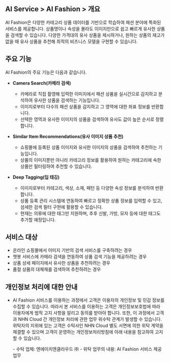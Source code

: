 ## AI Service > AI Fashion > 개요

AI Fashion은 다양한 카테고리 상품 데이터를 기반으로 학습하여 패션 분야에 특화된 서비스를 제공합니다.
상품명이나 속성을 몰라도 이미지만으로 쉽고 빠르게 유사한 상품을 검색할 수 있습니다.
다양한 가격대의 유사 상품을 제시하거나, 원하는 상품의 재고가 없을 때 유사 상품을 추천해 최적의 비즈니스 모델을 구현할 수 있습니다.

## 주요 기능

AI Fashion의 주요 기능은 다음과 같습니다.

* **Camera Search(카메라 검색)**
    * 카메라로 직접 촬영해 입력한 이미지에서 패션 상품을 실시간으로 감지하고 분석하여 유사한 상품을 검색하는 기능입니다.
    * 이미지로부터 다수의 패션 상품을 감지하고 그 영역에 대한 좌표 정보를 반환합니다.
    * 선택한 영역과 유사한 이미지의 상품을 검색하여 유사도 값이 높은 순서로 정렬합니다.

* **Similar Item Recommendations(유사 이미지 상품 추천)**
    * 쇼핑몰에 등록된 상품 이미지와 유사한 이미지의 상품을 검색하여 추천하는 기능입니다.
    * 상품의 이미지뿐만 아니라 카테고리 정보를 활용하여 원하는 카테고리에 속한 상품만 필터링하여 추천할 수 있습니다.

* **Deep Tagging(딥 태깅)**
    * 이미지로부터 카테고리, 색상, 소재, 패턴 등 다양한 속성 정보를 분석하여 반환합니다.
    * 상품 등록 관리 시스템에 연동하여 빠르고 정확한 상품 정보를 입력할 수 있고, 섬세한 검색 필터 구현에 활용할 수 있습니다.
    * 현재는 의류에 대한 태그만 지원하며, 추후 신발, 가방, 모자 등에 대한 태그도 추가할 예정입니다.

## 서비스 대상

* 온라인 쇼핑몰에서 이미지 기반의 검색 서비스를 구축하려는 경우
* 챗봇 서비스에 카메라 검색을 연동하여 상품 검색 기능을 제공하려는 경우
* 상품 상세 페이지에서 유사한 상품을 추천하려는 경우
* 품절 상품의 대체재를 검색하여 추천하려는 경우

## 개인정보 처리에 대한 안내

- AI Fashion 서비스를 이용하는 과정에서 고객은 이용자의 개인정보 및 민감 정보를 수집할 수 있습니다. 따라서 본 서비스를 이용하는 고객은 개인정보보호법에 따라 이용자에게 법적 고지 사항을 알리고 동의를 받아야 합니다. 또한, 이 과정에서 고객과 NHN Cloud 간 개인정보 처리에 관한 업무 위수탁 관계가 발생할 수 있습니다. 위탁자의 지위에 있는 고객은 수탁사인 NHN Cloud 별도 서면에 의한 위탁 계약을 체결할 수 있으며 고객이 운영하는 개인정보처리방침에 아래 내용을 참고하여 고지할 수 있습니다.

    \- 수탁 업체: 엔에이치엔클라우드 ㈜
    \- 위탁 업무의 내용: AI Fashion 서비스 제공 업무
